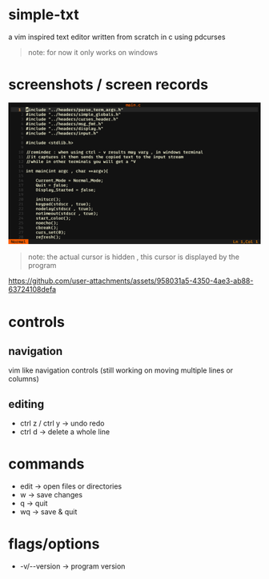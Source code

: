 # simple-txt
a vim inspired text editor written from scratch in c using pdcurses

>note: for now it only works on windows

# screenshots / screen records
![screenshot1](https://github.com/abdelrahman1215/simple-txt/blob/main/demos/Screenshot%20(7).png)

>note: the actual cursor is hidden , this cursor is displayed by the program

https://github.com/user-attachments/assets/958031a5-4350-4ae3-ab88-63724108defa

# controls
## navigation
vim like navigation controls (still working on moving multiple lines or columns)
## editing
* ctrl z / ctrl y -> undo redo
* ctrl d -> delete a whole line

# commands
* edit -> open files or directories
* w -> save changes
* q -> quit
* wq -> save & quit

# flags/options
* -v/--version -> program version